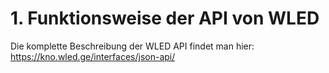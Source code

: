 # 1. Funktionsweise der API von WLED
Die komplette Beschreibung der WLED API findet man hier: https://kno.wled.ge/interfaces/json-api/
